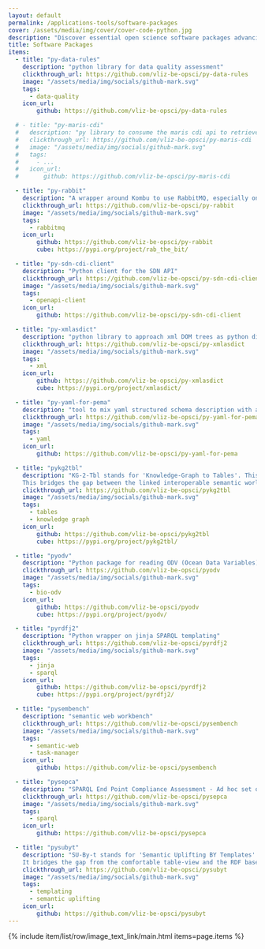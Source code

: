 ```yaml
---
layout: default
permalink: /applications-tools/software-packages
cover: /assets/media/img/cover/cover-code-python.jpg
description: "Discover essential open science software packages advancing research and collaboration in the digital age."
title: Software Packages
items:
  - title: "py-data-rules"
    description: "python library for data quality assessment"
    clickthrough_url: https://github.com/vliz-be-opsci/py-data-rules
    image: "/assets/media/img/socials/github-mark.svg"
    tags:
      - data-quality
    icon_url:
        github: https://github.com/vliz-be-opsci/py-data-rules

  # - title: "py-maris-cdi"
  #   description: "py library to consume the maris cdi api to retrieve ODV datasets programmatically"
  #   clickthrough_url: https://github.com/vliz-be-opsci/py-maris-cdi
  #   image: "/assets/media/img/socials/github-mark.svg"
  #   tags:
  #     - ...
  #   icon_url:
  #       github: https://github.com/vliz-be-opsci/py-maris-cdi

  - title: "py-rabbit"
    description: "A wrapper around Kombu to use RabbitMQ, especially on docker images"
    clickthrough_url: https://github.com/vliz-be-opsci/py-rabbit
    image: "/assets/media/img/socials/github-mark.svg"
    tags:
      - rabbitmq
    icon_url:
        github: https://github.com/vliz-be-opsci/py-rabbit
        cube: https://pypi.org/project/rab_the_bit/

  - title: "py-sdn-cdi-client"
    description: "Python client for the SDN API"
    clickthrough_url: https://github.com/vliz-be-opsci/py-sdn-cdi-client
    image: "/assets/media/img/socials/github-mark.svg"
    tags:
      - openapi-client
    icon_url:
        github: https://github.com/vliz-be-opsci/py-sdn-cdi-client

  - title: "py-xmlasdict"
    description: "python library to approach xml DOM trees as python dictionaries with iterating and attribute-getting behavior"
    clickthrough_url: https://github.com/vliz-be-opsci/py-xmlasdict
    image: "/assets/media/img/socials/github-mark.svg"
    tags:
      - xml
    icon_url:
        github: https://github.com/vliz-be-opsci/py-xmlasdict
        cube: https://pypi.org/project/xmlasdict/

  - title: "py-yaml-for-pema"
    description: "tool to mix yaml structured schema description with actual text based parameters files"
    clickthrough_url: https://github.com/vliz-be-opsci/py-yaml-for-pema
    image: "/assets/media/img/socials/github-mark.svg"
    tags:
      - yaml
    icon_url:
        github: https://github.com/vliz-be-opsci/py-yaml-for-pema

  - title: "pykg2tbl"
    description: "KG-2-Tbl stands for 'Knowledge-Graph to Tables'. This python package delivers an abstraction layer to querying into RDF graphs that reside either on remote triplestores providing a SPARQL endpoint, or can be downloaded in dump files in standard RDF serializations.  \n
    This bridges the gap between the linked interoperable semantic world where graphs rule and the classic table-view all data-processing tools (and their users) keep demanding: dataframes, graph-plot-tools, spreadsheets, ... Since those remain the goto access-points to the analysis and visualisation of data, we believe this abstraction library can help out matching up those environments to the information linked up in knowledge graphs." 
    clickthrough_url: https://github.com/vliz-be-opsci/pykg2tbl
    image: "/assets/media/img/socials/github-mark.svg"
    tags:
      - tables
      - knowledge graph
    icon_url:
        github: https://github.com/vliz-be-opsci/pykg2tbl 
        cube: https://pypi.org/project/pykg2tbl/

  - title: "pyodv"
    description: "Python package for reading ODV (Ocean Data Variables) files"
    clickthrough_url: https://github.com/vliz-be-opsci/pyodv
    image: "/assets/media/img/socials/github-mark.svg"
    tags:
      - bio-odv
    icon_url:
        github: https://github.com/vliz-be-opsci/pyodv
        cube: https://pypi.org/project/pyodv/

  - title: "pyrdfj2"
    description: "Python wrapper on jinja SPARQL templating"
    clickthrough_url: https://github.com/vliz-be-opsci/pyrdfj2
    image: "/assets/media/img/socials/github-mark.svg"
    tags:
      - jinja
      - sparql
    icon_url:
        github: https://github.com/vliz-be-opsci/pyrdfj2
        cube: https://pypi.org/project/pyrdfj2/

  - title: "pysembench"
    description: "semantic web workbench"
    clickthrough_url: https://github.com/vliz-be-opsci/pysembench
    image: "/assets/media/img/socials/github-mark.svg"
    tags:
      - semantic-web
      - task-manager
    icon_url:
        github: https://github.com/vliz-be-opsci/pysembench

  - title: "pysepca"
    description: "SPARQL End Point Compliance Assessment - Ad hoc set of checks for deployed SPARQL services"
    clickthrough_url: https://github.com/vliz-be-opsci/pysepca
    image: "/assets/media/img/socials/github-mark.svg"
    tags:
      - sparql
    icon_url:
        github: https://github.com/vliz-be-opsci/pysepca

  - title: "pysubyt"
    description: "SU-By-t stands for 'Semantic Uplifting BY Templates'. This python package delivers a pragmatic jinja-templating approach to generating turtle syntax files from provided tabular data sources. It is a very basic and 'good enough' take on this, and should be considered as a low-level-entry alternative to things like linkml, rml.io or csvw. \n
    It bridges the gap from the comfortable table-view and the RDF based graph-view. The latter might be opening to a world of endless flexibility, but it refrains from being the natural modus operandi for a lot of natural data entry and data management where xls and csv remain the popular choice."
    clickthrough_url: https://github.com/vliz-be-opsci/pysubyt
    image: "/assets/media/img/socials/github-mark.svg"
    tags:
      - templating
      - semantic uplifting
    icon_url:
        github: https://github.com/vliz-be-opsci/pysubyt
---
```


{% include item/list/row/image_text_link/main.html items=page.items %}